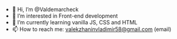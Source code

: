 - 👋 Hi, I’m @Valdemarcheck
- 👀 I’m interested in Front-end development
- 🌱 I’m currently learning vanilla JS, CSS and HTML
- 📫 How to reach me: valekzhaninvladimir58@gmail.com (email)

<!---
Valdemarcheck/Valdemarcheck is a ✨ special ✨ repository because its `README.md` (this file) appears on your GitHub profile.
You can click the Preview link to take a look at your changes.
--->

